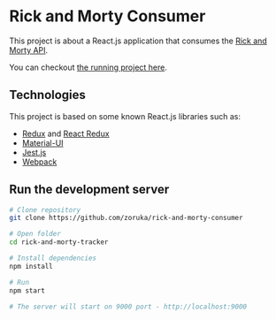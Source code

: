 # Rick and Morty Consumer

This project is about a React.js application that consumes the [Rick and Morty API]('https://rickandmortyapi.com/').

You can checkout [the running project here]('https://zoruka.github.io/rick-and-morty-consumer/#/').

## Technologies

This project is based on some known React.js libraries such as:

-   [Redux]('https://redux.js.org/') and [React Redux]('https://react-redux.js.org/')
-   [Material-UI]('https://material-ui.com/')
-   [Jest.js]('https://jestjs.io/pt-BR/')
-   [Webpack]('https://webpack.js.org/')

## Run the development server

```bash
# Clone repository
git clone https://github.com/zoruka/rick-and-morty-consumer

# Open folder
cd rick-and-morty-tracker

# Install dependencies
npm install

# Run
npm start

# The server will start on 9000 port - http://localhost:9000
```
